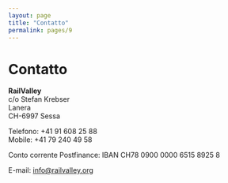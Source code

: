 ```yaml
---
layout: page
title: "Contatto"
permalink: pages/9
---
```


# Contatto

**RailValley**  
c/o Stefan Krebser  
Lanera  
CH-6997 Sessa

Telefono: +41 91 608 25 88  
Mobile: +41 79 240 49 58

Conto corrente Postfinance: IBAN CH78 0900 0000 6515 8925 8 

E-mail: info@railvalley.org

